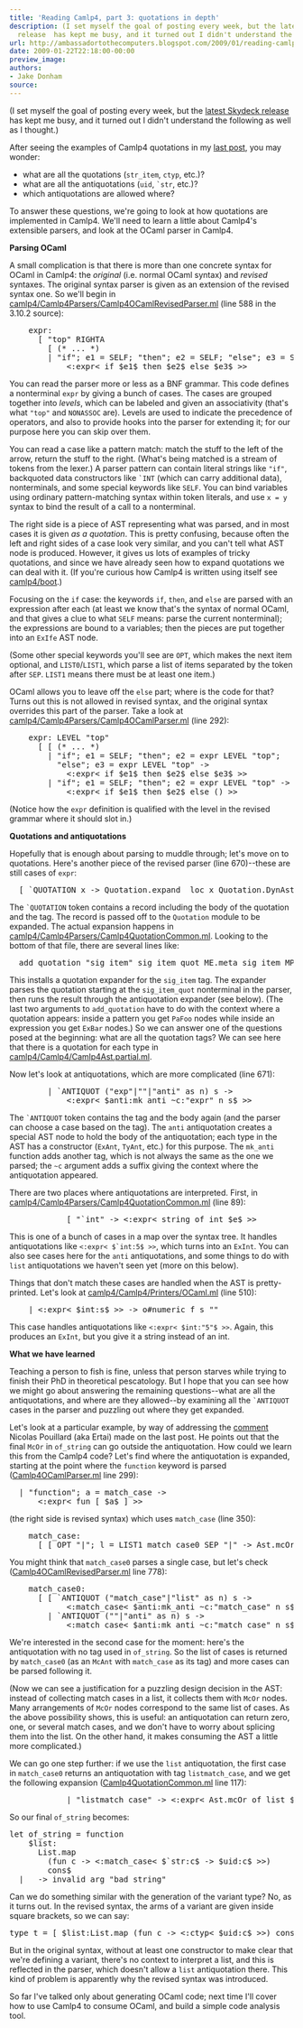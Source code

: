 ```yaml
---
title: 'Reading Camlp4, part 3: quotations in depth'
description: (I set myself the goal of posting every week, but the latest Skydeck
  release  has kept me busy, and it turned out I didn't understand the fo...
url: http://ambassadortothecomputers.blogspot.com/2009/01/reading-camlp4-part-3-quotations-in.html
date: 2009-01-22T22:18:00-00:00
preview_image:
authors:
- Jake Donham
source:
---
```


<p>(I set myself the goal of posting every week, but the <a href="http://skydeck.com/blog/announcements/yourcellphoneonline/">latest Skydeck release</a> has kept me busy, and it turned out I didn't understand the following as well as I thought.)<br>
</p><p>After seeing the examples of Camlp4 quotations in my <a href="http://ambassadortothecomputers.blogspot.com/2009/01/reading-camlp4-part-2-quotations_04.html">last post</a>, you may wonder: </p><ul><li>what are all the quotations (<code>str_item</code>, <code>ctyp</code>, etc.)?</li>
<li>what are all the antiquotations (<code>uid</code>, <code>`str</code>, etc.)?</li>
<li>which antiquotations are allowed where?</li>
</ul>To answer these questions, we're going to look at how quotations are implemented in Camlp4. We'll need to learn a little about Camlp4's extensible parsers, and look at the OCaml parser in Camlp4.<br>
<p></p><b>Parsing OCaml</b><br>
<p>A small complication is that there is more than one concrete syntax for OCaml in Camlp4: the <em>original</em> (i.e. normal OCaml syntax) and <em>revised</em> syntaxes. The original syntax parser is given as an extension of the revised syntax one. So we'll begin in <a href="http://camlcvs.inria.fr/cgi-bin/cvsweb/~checkout~/ocaml/camlp4/Camlp4Parsers/Camlp4OCamlRevisedParser.ml?content-type=text/plain">camlp4/Camlp4Parsers/Camlp4OCamlRevisedParser.ml</a> (line 588 in the 3.10.2 source):<br>
</p><pre>    <span class="htmlize-variable-name">expr</span><span class="htmlize-tuareg-font-lock-operator">:</span>
      <span class="htmlize-tuareg-font-lock-operator">[</span> <span class="htmlize-string">"top"</span> RIGHTA
        <span class="htmlize-tuareg-font-lock-operator">[</span> <span class="htmlize-comment">(* ... *)</span>
        <span class="htmlize-tuareg-font-lock-operator">|</span> <span class="htmlize-string">"if"</span><span class="htmlize-tuareg-font-lock-operator">;</span> e1 <span class="htmlize-tuareg-font-lock-operator">=</span> SELF<span class="htmlize-tuareg-font-lock-operator">;</span> <span class="htmlize-string">"then"</span><span class="htmlize-tuareg-font-lock-operator">;</span> e2 <span class="htmlize-tuareg-font-lock-operator">=</span> SELF<span class="htmlize-tuareg-font-lock-operator">;</span> <span class="htmlize-string">"else"</span><span class="htmlize-tuareg-font-lock-operator">;</span> e3 <span class="htmlize-tuareg-font-lock-operator">=</span> SELF <span class="htmlize-tuareg-font-lock-operator">-&gt;</span>
            <span class="htmlize-tuareg-font-lock-operator">&lt;:</span><span class="htmlize-type">expr</span><span class="htmlize-tuareg-font-lock-operator">&lt;</span> <span class="htmlize-keyword">if</span> <span class="htmlize-tuareg-font-lock-operator">$</span>e1<span class="htmlize-tuareg-font-lock-operator">$</span> <span class="htmlize-keyword">then</span> <span class="htmlize-tuareg-font-lock-operator">$</span>e2<span class="htmlize-tuareg-font-lock-operator">$</span> <span class="htmlize-keyword">else</span> <span class="htmlize-tuareg-font-lock-operator">$</span>e3<span class="htmlize-tuareg-font-lock-operator">$</span> <span class="htmlize-tuareg-font-lock-operator">&gt;&gt;</span>
</pre>You can read the parser more or less as a BNF grammar. This code defines a nonterminal <code>expr</code> by giving a bunch of cases. The cases are grouped together into <em>levels</em>, which can be labeled and given an associativity (that's what <code>"top"</code> and <code>NONASSOC</code> are). Levels are used to indicate the precedence of operators, and also to provide hooks into the parser for extending it; for our purpose here you can skip over them.<br>
<p></p><p>You can read a case like a pattern match: match the stuff to the left of the arrow, return the stuff to the right. (What's being matched is a stream of tokens from the lexer.) A parser pattern can contain literal strings like <code>"if"</code>, backquoted data constructors like <code>`INT</code> (which can carry additional data), nonterminals, and some special keywords like <code>SELF</code>. You can bind variables using ordinary pattern-matching syntax within token literals, and use <code>x = y</code> syntax to bind the result of a call to a nonterminal.<br>
</p><p>The right side is a piece of AST representing what was parsed, and in most cases it is given <em>as a quotation</em>. This is pretty confusing, because often the left and right sides of a case look very similar, and you can't tell what AST node is produced. However, it gives us lots of examples of tricky quotations, and since we have already seen how to expand quotations we can deal with it. (If you're curious how Camlp4 is written using itself see <a href="http://camlcvs.inria.fr/cgi-bin/cvsweb/~checkout~/ocaml/camlp4/boot/">camlp4/boot</a>.)<br>
</p><p>Focusing on the <code>if</code> case: the keywords <code>if</code>, <code>then</code>, and <code>else</code> are parsed with an expression after each (at least we know that's the syntax of normal OCaml, and that gives a clue to what <code>SELF</code> means: parse the current nonterminal); the expressions are bound to a variables; then the pieces are put together into an <code>ExIfe</code> AST node.<br>
</p><p>(Some other special keywords you'll see are <code>OPT</code>, which makes the next item optional, and <code>LIST0</code>/<code>LIST1</code>, which parse a list of items separated by the token after <code>SEP</code>. <code>LIST1</code> means there must be at least one item.)<br>
</p><p>OCaml allows you to leave off the <code>else</code> part; where is the code for that? Turns out this is not allowed in revised syntax, and the original syntax overrides this part of the parser. Take a look at <a href="http://camlcvs.inria.fr/cgi-bin/cvsweb/~checkout~/ocaml/camlp4/Camlp4Parsers/Camlp4OCamlParser.ml?content-type=text/plain">camlp4/Camlp4Parsers/Camlp4OCamlParser.ml</a> (line 292):<br>
</p><pre>    <span class="htmlize-variable-name">expr</span><span class="htmlize-tuareg-font-lock-operator">:</span> <span class="htmlize-type">LEVEL </span><span class="htmlize-string">"top"</span>
      <span class="htmlize-tuareg-font-lock-operator">[</span> <span class="htmlize-tuareg-font-lock-operator">[</span> <span class="htmlize-comment">(* ... *)</span>
        <span class="htmlize-tuareg-font-lock-operator">|</span> <span class="htmlize-string">"if"</span><span class="htmlize-tuareg-font-lock-operator">;</span> e1 <span class="htmlize-tuareg-font-lock-operator">=</span> SELF<span class="htmlize-tuareg-font-lock-operator">;</span> <span class="htmlize-string">"then"</span><span class="htmlize-tuareg-font-lock-operator">;</span> e2 <span class="htmlize-tuareg-font-lock-operator">=</span> expr LEVEL <span class="htmlize-string">"top"</span><span class="htmlize-tuareg-font-lock-operator">;</span>
          <span class="htmlize-string">"else"</span><span class="htmlize-tuareg-font-lock-operator">;</span> e3 <span class="htmlize-tuareg-font-lock-operator">=</span> expr LEVEL <span class="htmlize-string">"top"</span> <span class="htmlize-tuareg-font-lock-operator">-&gt;</span>
            <span class="htmlize-tuareg-font-lock-operator">&lt;:</span><span class="htmlize-type">expr</span><span class="htmlize-tuareg-font-lock-operator">&lt;</span> <span class="htmlize-keyword">if</span> <span class="htmlize-tuareg-font-lock-operator">$</span>e1<span class="htmlize-tuareg-font-lock-operator">$</span> <span class="htmlize-keyword">then</span> <span class="htmlize-tuareg-font-lock-operator">$</span>e2<span class="htmlize-tuareg-font-lock-operator">$</span> <span class="htmlize-keyword">else</span> <span class="htmlize-tuareg-font-lock-operator">$</span>e3<span class="htmlize-tuareg-font-lock-operator">$</span> <span class="htmlize-tuareg-font-lock-operator">&gt;&gt;</span>
        <span class="htmlize-tuareg-font-lock-operator">|</span> <span class="htmlize-string">"if"</span><span class="htmlize-tuareg-font-lock-operator">;</span> e1 <span class="htmlize-tuareg-font-lock-operator">=</span> SELF<span class="htmlize-tuareg-font-lock-operator">;</span> <span class="htmlize-string">"then"</span><span class="htmlize-tuareg-font-lock-operator">;</span> e2 <span class="htmlize-tuareg-font-lock-operator">=</span> expr LEVEL <span class="htmlize-string">"top"</span> <span class="htmlize-tuareg-font-lock-operator">-&gt;</span>
            <span class="htmlize-tuareg-font-lock-operator">&lt;:</span><span class="htmlize-type">expr</span><span class="htmlize-tuareg-font-lock-operator">&lt;</span> <span class="htmlize-keyword">if</span> <span class="htmlize-tuareg-font-lock-operator">$</span>e1<span class="htmlize-tuareg-font-lock-operator">$</span> <span class="htmlize-keyword">then</span> <span class="htmlize-tuareg-font-lock-operator">$</span>e2<span class="htmlize-tuareg-font-lock-operator">$</span> <span class="htmlize-keyword">else</span> <span class="htmlize-tuareg-font-lock-operator">()</span> <span class="htmlize-tuareg-font-lock-operator">&gt;&gt;</span>
</pre>(Notice how the <code>expr</code> definition is qualified with the level in the revised grammar where it should slot in.)<br>
<p></p><b>Quotations and antiquotations</b><br>
<p>Hopefully that is enough about parsing to muddle through; let's move on to quotations. Here's another piece of the revised parser (line 670)--these are still cases of <code>expr</code>:<br>
</p><pre>  <span class="htmlize-tuareg-font-lock-operator">[</span> `QUOTATION x <span class="htmlize-tuareg-font-lock-operator">-&gt;</span> <span class="htmlize-type">Quotation</span>.expand _loc x <span class="htmlize-type">Quotation</span>.<span class="htmlize-type">DynAst</span>.expr_tag
</pre>The <code>`QUOTATION</code> token contains a record including the body of the quotation and the tag. The record is passed off to the <code>Quotation</code> module to be expanded. The actual expansion happens in <a href="http://camlcvs.inria.fr/cgi-bin/cvsweb/~checkout~/ocaml/camlp4/Camlp4Parsers/Camlp4QuotationCommon.ml?content-type=text/plain">camlp4/Camlp4Parsers/Camlp4QuotationCommon.ml</a>. Looking to the bottom of that file, there are several lines like:<br>
<pre>  add_quotation <span class="htmlize-string">"sig_item"</span> sig_item_quot <span class="htmlize-type">ME</span>.meta_sig_item <span class="htmlize-type">MP</span>.meta_sig_item<span class="htmlize-tuareg-font-lock-operator">;</span>
</pre>This installs a quotation expander for the <code>sig_item</code> tag. The expander parses the quotation starting at the <code>sig_item_quot</code> nonterminal in the parser, then runs the result through the antiquotation expander (see below). (The last two arguments to <code>add_quotation</code> have to do with the context where a quotation appears: inside a pattern you get <code>PaFoo</code> nodes while inside an expression you get <code>ExBar</code> nodes.) So we can answer one of the questions posed at the beginning: what are all the quotation tags? We can see here that there is a quotation for each type in <a href="http://camlcvs.inria.fr/cgi-bin/cvsweb/~checkout~/ocaml/camlp4/Camlp4Parsers/?content-type=text/plain">camlp4/Camlp4/Camlp4Ast.partial.ml</a>.<br>
<p></p><p>Now let's look at antiquotations, which are more complicated (line 671):<br>
</p><pre>        <span class="htmlize-tuareg-font-lock-operator">|</span> `ANTIQUOT <span class="htmlize-tuareg-font-lock-operator">(</span><span class="htmlize-string">"exp"</span><span class="htmlize-tuareg-font-lock-operator">|</span><span class="htmlize-string">""</span><span class="htmlize-tuareg-font-lock-operator">|</span><span class="htmlize-string">"anti"</span> <span class="htmlize-keyword">as</span> n<span class="htmlize-tuareg-font-lock-operator">)</span> s <span class="htmlize-tuareg-font-lock-operator">-&gt;</span>
            <span class="htmlize-tuareg-font-lock-operator">&lt;:</span><span class="htmlize-type">expr</span><span class="htmlize-tuareg-font-lock-operator">&lt;</span> <span class="htmlize-tuareg-font-lock-operator">$</span>anti<span class="htmlize-tuareg-font-lock-operator">:</span><span class="htmlize-type">mk_anti </span><span class="htmlize-tuareg-font-lock-operator">~</span><span class="htmlize-variable-name">c</span><span class="htmlize-tuareg-font-lock-operator">:</span><span class="htmlize-string">"expr"</span> n s<span class="htmlize-tuareg-font-lock-operator">$</span> <span class="htmlize-tuareg-font-lock-operator">&gt;&gt;</span>
</pre>The <code>`ANTIQUOT</code> token contains the tag and the body again (and the parser can choose a case based on the tag). The <code>anti</code> antiquotation creates a special AST node to hold the body of the antiquotation; each type in the AST has a constructor (<code>ExAnt</code>, <code>TyAnt</code>, etc.) for this purpose. The <code>mk_anti</code> function adds another tag, which is not always the same as the one we parsed; the <code>~c</code> argument adds a suffix giving the context where the antiquotation appeared.<br>
<p></p><p>There are two places where antiquotations are interpreted. First, in <a href="http://camlcvs.inria.fr/cgi-bin/cvsweb/~checkout~/ocaml/camlp4/Camlp4Parsers/Camlp4QuotationCommon.ml?content-type=text/plain">camlp4/Camlp4Parsers/Camlp4QuotationCommon.ml</a> (line 89):<br>
</p><pre>            <span class="htmlize-tuareg-font-lock-operator">[</span> <span class="htmlize-string">"`int"</span> <span class="htmlize-tuareg-font-lock-operator">-&gt;</span> <span class="htmlize-tuareg-font-lock-operator">&lt;:</span><span class="htmlize-type">expr</span><span class="htmlize-tuareg-font-lock-operator">&lt;</span> string_of_int <span class="htmlize-tuareg-font-lock-operator">$</span>e<span class="htmlize-tuareg-font-lock-operator">$</span> <span class="htmlize-tuareg-font-lock-operator">&gt;&gt;</span>
</pre>This is one of a bunch of cases in a map over the syntax tree. It handles antiquotations like <code><span class="htmlize-tuareg-font-lock-operator">&lt;:</span><span class="htmlize-type">expr</span><span class="htmlize-tuareg-font-lock-operator">&lt;</span> <span class="htmlize-tuareg-font-lock-operator">$</span>`<span class="htmlize-variable-name">int</span><span class="htmlize-tuareg-font-lock-operator">:</span><span class="htmlize-type">5</span><span class="htmlize-tuareg-font-lock-operator">$</span><span class="htmlize-type"> </span><span class="htmlize-tuareg-font-lock-operator">&gt;&gt;</span></code>, which turns into an <code>ExInt</code>. You can also see cases here for the <code>anti</code> antiquotations, and some things to do with <code>list</code> antiquotations we haven't seen yet (more on this below).<br>
<p></p><p>Things that don't match these cases are handled when the AST is pretty-printed. Let's look at <a href="http://camlcvs.inria.fr/cgi-bin/cvsweb/~checkout~/ocaml/camlp4/Camlp4/Printers/OCaml.ml?content-type=text/plain">camlp4/Camlp4/Printers/OCaml.ml</a> (line 510):<br>
</p><pre>    <span class="htmlize-tuareg-font-lock-operator">|</span> <span class="htmlize-tuareg-font-lock-operator">&lt;:</span><span class="htmlize-type">expr</span><span class="htmlize-tuareg-font-lock-operator">&lt;</span> <span class="htmlize-tuareg-font-lock-operator">$</span>int<span class="htmlize-tuareg-font-lock-operator">:</span><span class="htmlize-type">s</span><span class="htmlize-tuareg-font-lock-operator">$</span><span class="htmlize-type"> </span><span class="htmlize-tuareg-font-lock-operator">&gt;&gt;</span><span class="htmlize-type"> </span><span class="htmlize-tuareg-font-lock-operator">-&gt;</span><span class="htmlize-type"> o</span><span class="htmlize-tuareg-font-lock-operator">#</span>numeric f s <span class="htmlize-string">""</span>
</pre>This case handles antiquotations like <code><span class="htmlize-tuareg-font-lock-operator">&lt;:</span><span class="htmlize-type">expr</span><span class="htmlize-tuareg-font-lock-operator">&lt;</span> <span class="htmlize-tuareg-font-lock-operator">$</span>int<span class="htmlize-tuareg-font-lock-operator">:</span><span class="htmlize-string">"5"</span><span class="htmlize-tuareg-font-lock-operator">$</span> <span class="htmlize-tuareg-font-lock-operator">&gt;&gt;</span></code>. Again, this produces an <code>ExInt</code>, but you give it a string instead of an int.<br>
<p></p><b>What we have learned</b><br>
<p>Teaching a person to fish is fine, unless that person starves while trying to finish their PhD in theoretical pescatology. But I hope that you can see how we might go about answering the remaining questions--what are all the antiquotations, and where are they allowed--by examining all the <code>`ANTIQUOT</code> cases in the parser and puzzling out where they get expanded.<br>
</p><p>Let's look at a particular example, by way of addressing the <a href="http://ambassadortothecomputers.blogspot.com/2009/01/reading-camlp4-part-2-quotations_04.html#comments">comment</a> Nicolas Pouillard (aka Ertai) made on the last post. He points out that the final <code>McOr</code> in <code>of_string</code> can go outside the antiquotation. How could we learn this from the Camlp4 code? Let's find where the antiquotation is expanded, starting at the point where the <code>function</code> keyword is parsed (<a href="http://camlcvs.inria.fr/cgi-bin/cvsweb/~checkout~/ocaml/camlp4/Camlp4Parsers/Camlp4OCamlParser.ml?content-type=text/plain">Camlp4OCamlParser.ml</a> line 299):<br>
</p><pre>  <span class="htmlize-tuareg-font-lock-operator">|</span> <span class="htmlize-string">"function"</span><span class="htmlize-tuareg-font-lock-operator">;</span> a <span class="htmlize-tuareg-font-lock-operator">=</span> match_case <span class="htmlize-tuareg-font-lock-operator">-&gt;</span>
      <span class="htmlize-tuareg-font-lock-operator">&lt;:</span><span class="htmlize-type">expr</span><span class="htmlize-tuareg-font-lock-operator">&lt;</span> <span class="htmlize-keyword">fun</span><span class="htmlize-variable-name"> </span><span class="htmlize-tuareg-font-lock-operator">[</span> <span class="htmlize-tuareg-font-lock-operator">$</span>a<span class="htmlize-tuareg-font-lock-operator">$</span> <span class="htmlize-tuareg-font-lock-operator">]</span> <span class="htmlize-tuareg-font-lock-operator">&gt;&gt;</span>
</pre>(the right side is revised syntax) which uses <code>match_case</code> (line 350):<br>
<pre>    <span class="htmlize-variable-name">match_case</span><span class="htmlize-tuareg-font-lock-operator">:</span>
      <span class="htmlize-tuareg-font-lock-operator">[</span> <span class="htmlize-tuareg-font-lock-operator">[</span> OPT <span class="htmlize-string">"|"</span><span class="htmlize-tuareg-font-lock-operator">;</span> l <span class="htmlize-tuareg-font-lock-operator">=</span> LIST1 match_case0 SEP <span class="htmlize-string">"|"</span> <span class="htmlize-tuareg-font-lock-operator">-&gt;</span> <span class="htmlize-type">Ast</span>.mcOr_of_list l <span class="htmlize-tuareg-font-lock-operator">]</span> <span class="htmlize-tuareg-font-lock-operator">]</span>
</pre>You might think that <code>match_case0</code> parses a single case, but let's check (<a href="http://camlcvs.inria.fr/cgi-bin/cvsweb/~checkout~/ocaml/camlp4/Camlp4Parsers/Camlp4OCamlRevisedParser.ml?content-type=text/plain">Camlp4OCamlRevisedParser.ml</a> line 778):<br>
<pre>    <span class="htmlize-variable-name">match_case0</span><span class="htmlize-tuareg-font-lock-operator">:</span>
      <span class="htmlize-tuareg-font-lock-operator">[</span> <span class="htmlize-tuareg-font-lock-operator">[</span> `ANTIQUOT <span class="htmlize-tuareg-font-lock-operator">(</span><span class="htmlize-string">"match_case"</span><span class="htmlize-tuareg-font-lock-operator">|</span><span class="htmlize-string">"list"</span> <span class="htmlize-keyword">as</span> n<span class="htmlize-tuareg-font-lock-operator">)</span> s <span class="htmlize-tuareg-font-lock-operator">-&gt;</span>
            <span class="htmlize-tuareg-font-lock-operator">&lt;:</span><span class="htmlize-type">match_case</span><span class="htmlize-tuareg-font-lock-operator">&lt;</span> <span class="htmlize-tuareg-font-lock-operator">$</span>anti<span class="htmlize-tuareg-font-lock-operator">:</span><span class="htmlize-type">mk_anti </span><span class="htmlize-tuareg-font-lock-operator">~</span><span class="htmlize-variable-name">c</span><span class="htmlize-tuareg-font-lock-operator">:</span><span class="htmlize-string">"match_case"</span> n s<span class="htmlize-tuareg-font-lock-operator">$</span> <span class="htmlize-tuareg-font-lock-operator">&gt;&gt;</span>
        <span class="htmlize-tuareg-font-lock-operator">|</span> `ANTIQUOT <span class="htmlize-tuareg-font-lock-operator">(</span><span class="htmlize-string">""</span><span class="htmlize-tuareg-font-lock-operator">|</span><span class="htmlize-string">"anti"</span> <span class="htmlize-keyword">as</span> n<span class="htmlize-tuareg-font-lock-operator">)</span> s <span class="htmlize-tuareg-font-lock-operator">-&gt;</span>
            <span class="htmlize-tuareg-font-lock-operator">&lt;:</span><span class="htmlize-type">match_case</span><span class="htmlize-tuareg-font-lock-operator">&lt;</span> <span class="htmlize-tuareg-font-lock-operator">$</span>anti<span class="htmlize-tuareg-font-lock-operator">:</span><span class="htmlize-type">mk_anti </span><span class="htmlize-tuareg-font-lock-operator">~</span><span class="htmlize-variable-name">c</span><span class="htmlize-tuareg-font-lock-operator">:</span><span class="htmlize-string">"match_case"</span> n s<span class="htmlize-tuareg-font-lock-operator">$</span> <span class="htmlize-tuareg-font-lock-operator">&gt;&gt;</span>
</pre>We're interested in the second case for the moment: here's the antiquotation with no tag used in <code>of_string</code>. So the list of cases is returned by <code>match_case0</code> (as an <code>McAnt</code> with <code>match_case</code> as its tag) and more cases can be parsed following it.<br>
<p></p><p>(Now we can see a justification for a puzzling design decision in the AST: instead of collecting match cases in a list, it collects them with <code>McOr</code> nodes. Many arrangements of <code>McOr</code> nodes correspond to the same list of cases. As the above possibility shows, this is useful: an antiquotation can return zero, one, or several match cases, and we don't have to worry about splicing them into the list. On the other hand, it makes consuming the AST a little more complicated.)<br>
</p><p>We can go one step further: if we use the <code>list</code> antiquotation, the first case in <code>match_case0</code> returns an antiquotation with tag <code>listmatch_case</code>, and we get the following expansion (<a href="http://camlcvs.inria.fr/cgi-bin/cvsweb/~checkout~/ocaml/camlp4/Camlp4Parsers/Camlp4QuotationCommon.ml?content-type=text/plain">Camlp4QuotationCommon.ml</a> line 117):<br>
</p><pre>            <span class="htmlize-tuareg-font-lock-operator">|</span> <span class="htmlize-string">"listmatch_case"</span> <span class="htmlize-tuareg-font-lock-operator">-&gt;</span> <span class="htmlize-tuareg-font-lock-operator">&lt;:</span><span class="htmlize-type">expr</span><span class="htmlize-tuareg-font-lock-operator">&lt;</span> <span class="htmlize-type">Ast</span>.mcOr_of_list <span class="htmlize-tuareg-font-lock-operator">$</span>e<span class="htmlize-tuareg-font-lock-operator">$</span> <span class="htmlize-tuareg-font-lock-operator">&gt;&gt;</span>
</pre>So our final <code>of_string</code> becomes: <pre><span class="htmlize-tuareg-font-lock-governing">let</span> <span class="htmlize-function-name">of_string</span><span class="htmlize-variable-name"> </span><span class="htmlize-tuareg-font-lock-operator">=</span> <span class="htmlize-keyword">function</span>
    <span class="htmlize-tuareg-font-lock-operator">$</span>list<span class="htmlize-tuareg-font-lock-operator">:</span>
      <span class="htmlize-type">List</span>.map
        <span class="htmlize-tuareg-font-lock-operator">(</span><span class="htmlize-keyword">fun</span> <span class="htmlize-variable-name">c </span><span class="htmlize-tuareg-font-lock-operator">-&gt;</span> <span class="htmlize-tuareg-font-lock-operator">&lt;:</span><span class="htmlize-type">match_case</span><span class="htmlize-tuareg-font-lock-operator">&lt;</span> <span class="htmlize-tuareg-font-lock-operator">$</span>`<span class="htmlize-variable-name">str</span><span class="htmlize-tuareg-font-lock-operator">:</span><span class="htmlize-type">c</span><span class="htmlize-tuareg-font-lock-operator">$</span><span class="htmlize-type"> </span><span class="htmlize-tuareg-font-lock-operator">-&gt;</span><span class="htmlize-type"> </span><span class="htmlize-tuareg-font-lock-operator">$</span><span class="htmlize-type">uid</span><span class="htmlize-tuareg-font-lock-operator">:</span>c<span class="htmlize-tuareg-font-lock-operator">$</span> <span class="htmlize-tuareg-font-lock-operator">&gt;&gt;)</span>
        cons<span class="htmlize-tuareg-font-lock-operator">$</span>
  <span class="htmlize-tuareg-font-lock-operator">|</span> _ <span class="htmlize-tuareg-font-lock-operator">-&gt;</span> invalid_arg <span class="htmlize-string">"bad string"</span>
</pre>Can we do something similar with the generation of the variant type? No, as it turns out. In the revised syntax, the arms of a variant are given inside square brackets, so we can say: <pre><span class="htmlize-tuareg-font-lock-governing">type</span> <span class="htmlize-type">t </span><span class="htmlize-tuareg-font-lock-operator">=</span> <span class="htmlize-tuareg-font-lock-operator">[</span> <span class="htmlize-tuareg-font-lock-operator">$</span>list<span class="htmlize-tuareg-font-lock-operator">:</span><span class="htmlize-type">List.map </span><span class="htmlize-tuareg-font-lock-operator">(</span><span class="htmlize-keyword">fun</span> <span class="htmlize-variable-name">c </span><span class="htmlize-tuareg-font-lock-operator">-&gt;</span> <span class="htmlize-tuareg-font-lock-operator">&lt;:</span><span class="htmlize-type">ctyp</span><span class="htmlize-tuareg-font-lock-operator">&lt;</span> <span class="htmlize-tuareg-font-lock-operator">$</span>uid<span class="htmlize-tuareg-font-lock-operator">:</span><span class="htmlize-type">c</span><span class="htmlize-tuareg-font-lock-operator">$</span><span class="htmlize-type"> </span><span class="htmlize-tuareg-font-lock-operator">&gt;&gt;)</span> cons<span class="htmlize-tuareg-font-lock-operator">$</span> <span class="htmlize-tuareg-font-lock-operator">]</span>
</pre>But in the original syntax, without at least one constructor to make clear that we're defining a variant, there's no context to interpret a list, and this is reflected in the parser, which doesn't allow a <code>list</code> antiquotation there. This kind of problem is apparently why the revised syntax was introduced.<br>
<p></p><p>So far I've talked only about generating OCaml code; next time I'll cover how to use Camlp4 to consume OCaml, and build a simple code analysis tool.<br>
</p>
